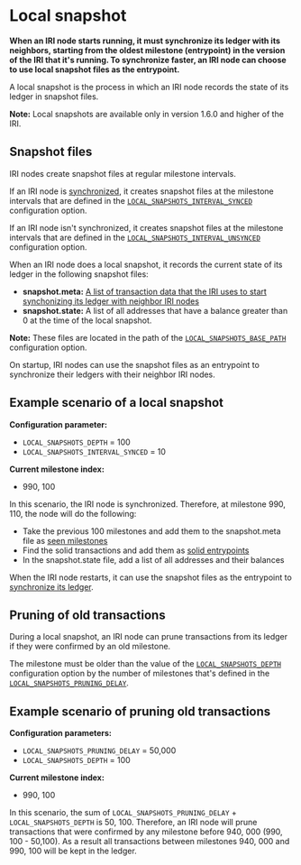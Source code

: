 # Local snapshot

**When an IRI node starts running, it must synchronize its ledger with its neighbors, starting from the oldest milestone (entrypoint) in the version of the IRI that it's running. To synchronize faster, an IRI node can choose to use local snapshot files as the entrypoint.**

A local snapshot is the process in which an IRI node records the state of its ledger in snapshot files.

**Note:** Local snapshots are available only in version 1.6.0 and higher of the IRI.

## Snapshot files

IRI nodes create snapshot files at regular milestone intervals.

If an IRI node is [synchronized](../concepts/the-ledger.md#ledger-synchronization), it creates snapshot files at the milestone intervals that are defined in the [`LOCAL_SNAPSHOTS_INTERVAL_SYNCED`](../references/iri-configuration-options.md#local-snapshots-interval-synced) configuration option.

If an IRI node isn't synchronized, it creates snapshot files at the milestone intervals that are defined in the [`LOCAL_SNAPSHOTS_INTERVAL_UNSYNCED`](../references/iri-configuration-options.md#local-snapshots-interval-unsynced) configuration option.

When an IRI node does a local snapshot, it records the current state of its ledger in the following snapshot files:
* **snapshot.meta:** [A list of transaction data that the IRI uses to start synchonizing its ledger with neighbor IRI nodes](../references/data-in-the-snapshot-metadata-file.md)
* **snapshot.state:** A list of all addresses that have a balance greater than 0 at the time of the local snapshot.

**Note:** These files are located in the path of the [`LOCAL_SNAPSHOTS_BASE_PATH`](../references/iri-configuration-options.md#local-snapshots-base-path) configuration option.

On startup, IRI nodes can use the snapshot files as an entrypoint to synchronize their ledgers with their neighbor IRI nodes.

## Example scenario of a local snapshot

**Configuration parameter:**

* `LOCAL_SNAPSHOTS_DEPTH` = 100
* `LOCAL_SNAPSHOTS_INTERVAL_SYNCED` = 10

**Current milestone index:**

* 990, 100

In this scenario, the IRI node is synchronized. Therefore, at milestone 990, 110, the node will do the following:

* Take the previous 100 milestones and add them to the snapshot.meta file as [seen milestones](../references/data-in-the-snapshot-metadata-file.md#seen-milestone)
* Find the solid transactions and add them as [solid entrypoints](../references/data-in-the-snapshot-metadata-file.md#solid-entrypoint)
* In the snapshot.state file, add a list of all addresses and their balances

When the IRI node restarts, it can use the snapshot files as the entrypoint to [synchronize its ledger](../concepts/the-ledger.md#ledger-synchronization).

## Pruning of old transactions

During a local snapshot, an IRI node can prune transactions from its ledger if they were confirmed by an old milestone.

The milestone must be older than the value of the [`LOCAL_SNAPSHOTS_DEPTH`](../references/iri-configuration-options.md#local-snapshots-depth) configuration option by the number of milestones that's defined in the [`LOCAL_SNAPSHOTS_PRUNING_DELAY`](../references/iri-configuration-options.md#local-snapshots-pruning-delay).

## Example scenario of pruning old transactions

**Configuration parameters:**

* `LOCAL_SNAPSHOTS_PRUNING_DELAY` = 50,000
* `LOCAL_SNAPSHOTS_DEPTH` = 100

**Current milestone index:**

* 990, 100

In this scenario, the sum of `LOCAL_SNAPSHOTS_PRUNING_DELAY` + `LOCAL_SNAPSHOTS_DEPTH` is 50, 100. Therefore, an IRI node will prune transactions that were confirmed by any milestone before 940, 000 (990, 100 - 50,100). As a result all transactions between milestones 940, 000 and 990, 100 will be kept in the ledger.




